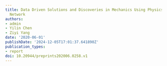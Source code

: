 ```yaml
---
title: Data Driven Solutions and Discoveries in Mechanics Using Physics Informed Neural
  Network
authors:
- admin
- Yilin Chen
- Ziyi Yang
date: '2020-06-01'
publishDate: '2024-12-05T17:01:37.641890Z'
publication_types:
- report
doi: 10.20944/preprints202006.0258.v1
---
```

